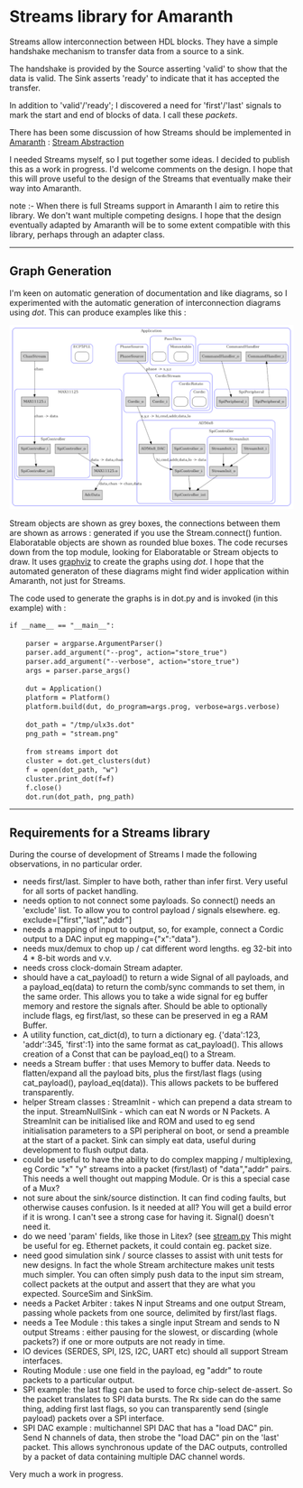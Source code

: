
Streams library for Amaranth
=======

Streams allow interconnection between HDL blocks.
They have a simple handshake mechanism to transfer data
from a source to a sink.

The handshake is provided by the Source asserting 'valid' to show that the data is valid. The Sink asserts 'ready' to indicate that it has accepted the transfer.

In addition to 'valid'/'ready'; I discovered a need for 'first'/'last' signals to mark the start and end of blocks of data. I call these *packets*.

There has been some discussion of how Streams should be implemented in [Amaranth](https://github.com/amaranth-lang/amaranth) : 
[Stream Abstraction](https://github.com/amaranth-lang/amaranth/issues/317)

I needed Streams myself, so I put together some ideas. I decided to publish this as a work in progress. I'd welcome comments on the design. I hope that this will prove useful to the design of the Streams that eventually make their way into Amaranth.

note :- When there is full Streams support in Amaranth I aim to retire this library. We don't want multiple competing designs. I hope that the design eventually adapted by Amaranth will be to some extent compatible with this library, perhaps through an adapter class.

----

Graph Generation
----

I'm keen on automatic generation of documentation and like diagrams, so I experimented with the automatic generation of interconnection diagrams using *dot*. This can produce examples like this : 

![dot diagram of Stream connections](dot_example.png)

Stream objects are shown as grey boxes, the connections between them are shown as arrows : generated if you use the Stream.connect() funtion. Elaboratable objects are shown as rounded blue boxes. The code recurses down from the top module, looking for Elaboratable or Stream objects to draw. It uses [graphviz](https://www.graphviz.org/) to create the graphs using *dot*. I hope that the automated generaton of these diagrams might find wider application within Amaranth, not just for Streams.

The code used to generate the graphs is in dot.py and is invoked (in this example) with :

    if __name__ == "__main__":

        parser = argparse.ArgumentParser()
        parser.add_argument("--prog", action="store_true")
        parser.add_argument("--verbose", action="store_true")
        args = parser.parse_args()

        dut = Application()
        platform = Platform()
        platform.build(dut, do_program=args.prog, verbose=args.verbose)

        dot_path = "/tmp/ulx3s.dot"
        png_path = "stream.png"

        from streams import dot
        cluster = dot.get_clusters(dut)
        f = open(dot_path, "w")
        cluster.print_dot(f=f)
        f.close()
        dot.run(dot_path, png_path)


----

Requirements for a Streams library
----

During the course of development of Streams I made the following observations, in no particular order.

* needs first/last. Simpler to have both, rather than infer first. Very useful for all sorts of packet handling.
* needs option to not connect some payloads. So connect() needs an 'exclude' list. To allow you to control payload / signals elsewhere. eg. exclude=["first","last","addr"]
* needs a mapping of input to output, so, for example, connect a Cordic output to a DAC input eg mapping={"x":"data"}.
* needs mux/demux to chop up / cat different word lengths. eg 32-bit into 4 * 8-bit words and v.v.
* needs cross clock-domain Stream adapter.
* should have a cat_payload() to return a wide Signal of all payloads, and a payload_eq(data) to return the comb/sync commands to set them, in the same order. This allows you to take a wide signal for eg buffer memory and restore the signals after. Should be able to optionally include flags, eg first/last, so these can be preserved in eg a RAM Buffer.
* A utility function, cat_dict(d), to turn a dictionary eg. {'data':123, 'addr':345, 'first':1} into the same format as cat_payload(). This allows creation of a Const that can be payload_eq() to a Stream.
* needs a Stream buffer : that uses Memory to buffer data. Needs to flatten/expand all the payload bits, plus the first/last flags (using cat_payload(), payload_eq(data)). This allows packets to be buffered transparently.
* helper Stream classes : StreamInit - which can prepend a data stream to the input. StreamNullSink - which can eat N words or N Packets. A StreamInit can be initialised like and ROM and used to eg send initialisation parameters to a SPI peripheral on boot, or send a preamble at the start of a packet. Sink can simply eat data, useful during development to flush output data.
* could be useful to have the ability to do complex mapping / multiplexing, eg Cordic "x" "y" streams into a packet (first/last) of "data","addr" pairs. This needs a well thought out mapping Module. Or is this a special case of a Mux?
* not sure about the sink/source distinction. It can find coding faults, but otherwise causes confusion. Is it needed at all? You will get a build error if it is wrong. I can't see a strong case for having it. Signal() doesn't need it.
* do we need 'param' fields, like those in Litex? (see 
[stream.py](https://github.com/enjoy-digital/litex/blob/master/litex/soc/interconnect/stream.py)  This might be useful for eg. Ethernet packets, it could contain eg. packet size.
* need good simulation sink / source classes to assist with unit tests for new designs. In fact the whole Stream architecture makes unit tests much simpler. You can often simply push data to the input sim stream, collect packets at the output and assert that they are what you expected. SourceSim and SinkSim.
* needs a Packet Arbiter : takes N input Streams and one output Stream, passing whole packets from one source, delimited by first/last flags.
* needs a Tee Module : this takes a single input Stream and sends to N output Streams : either pausing for the slowest, or discarding (whole packets?) if one or more outputs are not ready in time.
* IO devices (SERDES, SPI, I2S, I2C, UART etc) should all support Stream interfaces.
* Routing Module : use one field in the payload, eg "addr" to route packets to a particular output.
* SPI example: the last flag can be used to force chip-select de-assert. So the packet translates to SPI data bursts. The Rx side can do the same thing, adding first last flags, so you can transparently send (single payload) packets over a SPI interface.
* SPI DAC example : multichannel SPI DAC that has a "load DAC" pin. Send N channels of data, then strobe the "load DAC" pin on the 'last' packet. This allows synchronous update of the DAC outputs, controlled by a packet of data containing multiple DAC channel words.

Very much a work in progress.


